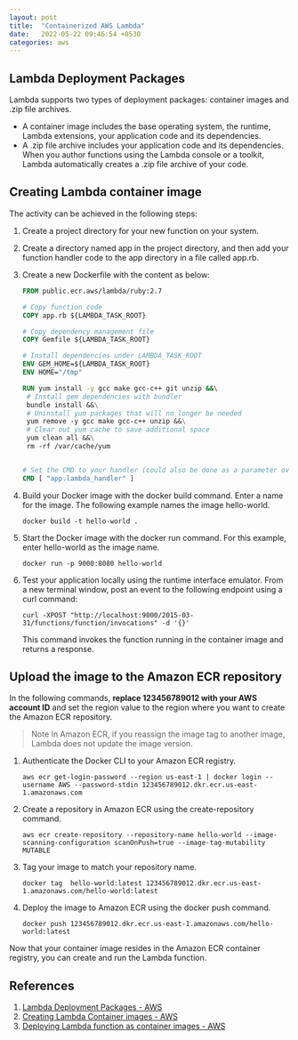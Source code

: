 ```yaml
---
layout: post
title:  "Containerized AWS Lambda"
date:   2022-05-22 09:46:54 +0530
categories: aws
---
```


## Lambda Deployment Packages
Lambda supports two types of deployment packages: container images and .zip file archives. 
- A container image includes the base operating system, the runtime, Lambda extensions, your application code and its dependencies. 
- A .zip file archive includes your application code and its dependencies. When you author functions using the Lambda console or a toolkit, Lambda automatically creates a .zip file archive of your code.

## Creating Lambda container image
The activity can be achieved in the following steps:

1. Create a project directory for your new function on your system.

2. Create a directory named app in the project directory, and then add your function handler code to the app directory in a file called app.rb.

3. Create a new Dockerfile with the content as below:

   ```Dockerfile
   FROM public.ecr.aws/lambda/ruby:2.7

   # Copy function code
   COPY app.rb ${LAMBDA_TASK_ROOT}

   # Copy dependency management file
   COPY Gemfile ${LAMBDA_TASK_ROOT}

   # Install dependencies under LAMBDA_TASK_ROOT
   ENV GEM_HOME=${LAMBDA_TASK_ROOT}
   ENV HOME="/tmp"

   RUN yum install -y gcc make gcc-c++ git unzip &&\
    # Install gem dependencies with bundler
    bundle install &&\
    # Uninstall yum packages that will no longer be needed
    yum remove -y gcc make gcc-c++ unzip &&\
    # Clear out yum cache to save additional space
    yum clean all &&\
    rm -rf /var/cache/yum


   # Set the CMD to your handler (could also be done as a parameter override outside of the Dockerfile)
   CMD [ "app.lambda_handler" ]
   ```

4. Build your Docker image with the docker build command. Enter a name for the image. The following example names the image hello-world.

    `docker build -t hello-world .   `

5. Start the Docker image with the docker run command. For this example, enter hello-world as the image name.

    `docker run -p 9000:8080 hello-world `

6. Test your application locally using the runtime interface emulator. From a new terminal window, post an event to the following endpoint using a curl command:

    `curl -XPOST "http://localhost:9000/2015-03-31/functions/function/invocations" -d '{}'`

    This command invokes the function running in the container image and returns a response.

## Upload the image to the Amazon ECR repository

In the following commands, **replace 123456789012 with your AWS account ID** and set the region value to the region where you want to create the Amazon ECR repository.

   > Note
   > In Amazon ECR, if you reassign the image tag to another image, Lambda does not update the image version.

1. Authenticate the Docker CLI to your Amazon ECR registry.

   `aws ecr get-login-password --region us-east-1 | docker login --username AWS --password-stdin 123456789012.dkr.ecr.us-east-1.amazonaws.com    `

2. Create a repository in Amazon ECR using the create-repository command.

   `aws ecr create-repository --repository-name hello-world --image-scanning-configuration scanOnPush=true --image-tag-mutability MUTABLE`

3. Tag your image to match your repository name. 

   `docker tag  hello-world:latest 123456789012.dkr.ecr.us-east-1.amazonaws.com/hello-world:latest`

4. Deploy the image to Amazon ECR using the docker push command.

   `docker push 123456789012.dkr.ecr.us-east-1.amazonaws.com/hello-world:latest`

Now that your container image resides in the Amazon ECR container registry, you can create and run the Lambda function.

## References
1. [Lambda Deployment Packages - AWS](https://docs.aws.amazon.com/lambda/latest/dg/gettingstarted-package.html)
2. [Creating Lambda Container images - AWS](https://docs.aws.amazon.com/lambda/latest/dg/images-create.html)
3. [Deploying Lambda function as container images - AWS](https://docs.aws.amazon.com/lambda/latest/dg/gettingstarted-images.html)
